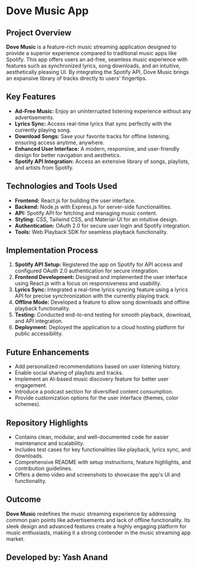 <h1>Dove Music App</h1>

   <h2>Project Overview</h2>
    <p>
        <strong>Dove Music</strong> is a feature-rich music streaming application designed to provide a superior experience compared to traditional music apps like Spotify. 
        This app offers users an ad-free, seamless music experience with features such as synchronized lyrics, song downloads, and an intuitive, aesthetically pleasing UI. 
        By integrating the Spotify API, Dove Music brings an expansive library of tracks directly to users' fingertips.
    </p>

  <h2>Key Features</h2>
    <ul>
        <li><strong>Ad-Free Music:</strong> Enjoy an uninterrupted listening experience without any advertisements.</li>
        <li><strong>Lyrics Sync:</strong> Access real-time lyrics that sync perfectly with the currently playing song.</li>
        <li><strong>Download Songs:</strong> Save your favorite tracks for offline listening, ensuring access anytime, anywhere.</li>
        <li><strong>Enhanced User Interface:</strong> A modern, responsive, and user-friendly design for better navigation and aesthetics.</li>
        <li><strong>Spotify API Integration:</strong> Access an extensive library of songs, playlists, and artists from Spotify.</li>
    </ul>
    <h2>Technologies and Tools Used</h2>
    <ul>
        <li><strong>Frontend:</strong> React.js for building the user interface.</li>
        <li><strong>Backend:</strong> Node.js with Express.js for server-side functionalities.</li>
        <li><strong>API:</strong> Spotify API for fetching and managing music content.</li>
        <li><strong>Styling:</strong> CSS, Tailwind CSS, and Material-UI for an intuitive design.</li>
        <li><strong>Authentication:</strong> OAuth 2.0 for secure user login and Spotify integration.</li>
        <li><strong>Tools:</strong> Web Playback SDK for seamless playback functionality.</li>
    </ul>
    <h2>Implementation Process</h2>
    <ol>
        <li><strong>Spotify API Setup:</strong> Registered the app on Spotify for API access and configured OAuth 2.0 authentication for secure integration.</li>
        <li><strong>Frontend Development:</strong> Designed and implemented the user interface using React.js with a focus on responsiveness and usability.</li>
        <li><strong>Lyrics Sync:</strong> Integrated a real-time lyrics syncing feature using a lyrics API for precise synchronization with the currently playing track.</li>
        <li><strong>Offline Mode:</strong> Developed a feature to allow song downloads and offline playback functionality.</li>
        <li><strong>Testing:</strong> Conducted end-to-end testing for smooth playback, download, and API integration.</li>
        <li><strong>Deployment:</strong> Deployed the application to a cloud hosting platform for public accessibility.</li>
    </ol>
    <h2>Future Enhancements</h2>
    <ul>
        <li>Add personalized recommendations based on user listening history.</li>
        <li>Enable social sharing of playlists and tracks.</li>
        <li>Implement an AI-based music discovery feature for better user engagement.</li>
        <li>Introduce a podcast section for diversified content consumption.</li>
        <li>Provide customization options for the user interface (themes, color schemes).</li>
    </ul>
    <h2>Repository Highlights</h2>
    <ul>
        <li>Contains clean, modular, and well-documented code for easier maintenance and scalability.</li>
        <li>Includes test cases for key functionalities like playback, lyrics sync, and downloads.</li>
        <li>Comprehensive README with setup instructions, feature highlights, and contribution guidelines.</li>
        <li>Offers a demo video and screenshots to showcase the app's UI and functionality.</li>
    </ul>
    <h2>Outcome</h2>
    <p>
        <strong>Dove Music</strong> redefines the music streaming experience by addressing common pain points like advertisements and lack of offline functionality. 
        Its sleek design and advanced features create a highly engaging platform for music enthusiasts, making it a strong contender in the music streaming app market.
    </p>
<h2> Developed by: Yash Anand </h2>
